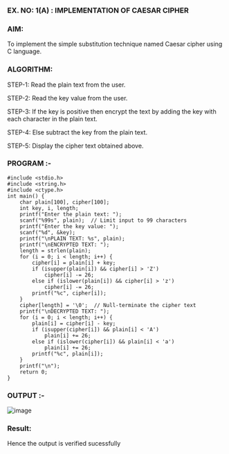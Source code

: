 ### EX. NO: 1(A) : IMPLEMENTATION OF CAESAR CIPHER

### AIM:

To implement the simple substitution technique named Caesar cipher using C language.

### ALGORITHM:

STEP-1: Read the plain text from the user.

STEP-2: Read the key value from the user.

STEP-3: If the key is positive then encrypt the text by adding the key with each character in the plain text.

STEP-4: Else subtract the key from the plain text.

STEP-5: Display the cipher text obtained above.


### PROGRAM :-
```
#include <stdio.h>
#include <string.h>
#include <ctype.h>
int main() {
    char plain[100], cipher[100];
    int key, i, length;
    printf("Enter the plain text: ");
    scanf("%99s", plain);  // Limit input to 99 characters
    printf("Enter the key value: ");
    scanf("%d", &key);
    printf("\nPLAIN TEXT: %s", plain);
    printf("\nENCRYPTED TEXT: ");
    length = strlen(plain);
    for (i = 0; i < length; i++) {
        cipher[i] = plain[i] + key;
        if (isupper(plain[i]) && cipher[i] > 'Z')
            cipher[i] -= 26;
        else if (islower(plain[i]) && cipher[i] > 'z')
            cipher[i] -= 26;
        printf("%c", cipher[i]);
    }
    cipher[length] = '\0';  // Null-terminate the cipher text
    printf("\nDECRYPTED TEXT: ");
    for (i = 0; i < length; i++) {
        plain[i] = cipher[i] - key;
        if (isupper(cipher[i]) && plain[i] < 'A')
            plain[i] += 26;
        else if (islower(cipher[i]) && plain[i] < 'a')
            plain[i] += 26;
        printf("%c", plain[i]);
    }
    printf("\n");
    return 0;
}
```

### OUTPUT :-
![image](https://github.com/user-attachments/assets/975b7a12-496c-4453-ad2c-cc4d22f16ac5)

### Result:
Hence the output is verified sucessfully
